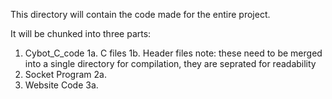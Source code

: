 This directory will contain the code made for the entire project.

It will be chunked into three parts:
1. Cybot_C_code
1a. C files
1b. Header files
note: these need to be merged into a single directory for compilation, they are seprated for readability
2. Socket Program
2a.
3. Website Code
3a.

